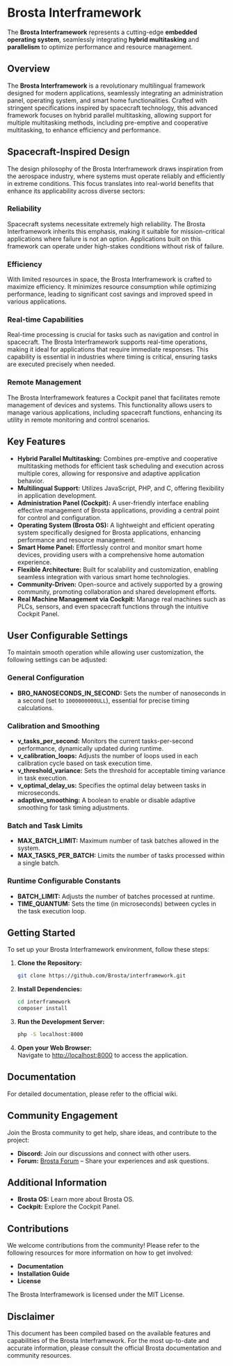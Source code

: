 # Brosta Interframework
The **Brosta Interframework** represents a cutting-edge **embedded operating system**,
seamlessly integrating **hybrid multitasking** and **parallelism** to optimize performance and resource management.

## Overview
The **Brosta Interframework** is a revolutionary multilingual framework designed for modern applications, seamlessly integrating an administration panel, operating system, and smart home functionalities. Crafted with stringent specifications inspired by spacecraft technology, this advanced framework focuses on hybrid parallel multitasking, allowing support for multiple multitasking methods, including pre-emptive and cooperative multitasking, to enhance efficiency and performance.

## Spacecraft-Inspired Design
The design philosophy of the Brosta Interframework draws inspiration from the aerospace industry, where systems must operate reliably and efficiently in extreme conditions. This focus translates into real-world benefits that enhance its applicability across diverse sectors:

### Reliability
Spacecraft systems necessitate extremely high reliability. The Brosta Interframework inherits this emphasis, making it suitable for mission-critical applications where failure is not an option. Applications built on this framework can operate under high-stakes conditions without risk of failure.

### Efficiency
With limited resources in space, the Brosta Interframework is crafted to maximize efficiency. It minimizes resource consumption while optimizing performance, leading to significant cost savings and improved speed in various applications.

### Real-time Capabilities
Real-time processing is crucial for tasks such as navigation and control in spacecraft. The Brosta Interframework supports real-time operations, making it ideal for applications that require immediate responses. This capability is essential in industries where timing is critical, ensuring tasks are executed precisely when needed.

### Remote Management
The Brosta Interframework features a Cockpit panel that facilitates remote management of devices and systems. This functionality allows users to manage various applications, including spacecraft functions, enhancing its utility in remote monitoring and control scenarios.

## Key Features
- **Hybrid Parallel Multitasking:** Combines pre-emptive and cooperative multitasking methods for efficient task scheduling and execution across multiple cores, allowing for responsive and adaptive application behavior.
- **Multilingual Support:** Utilizes JavaScript, PHP, and C, offering flexibility in application development.
- **Administration Panel (Cockpit):** A user-friendly interface enabling effective management of Brosta applications, providing a central point for control and configuration.
- **Operating System (Brosta OS):** A lightweight and efficient operating system specifically designed for Brosta applications, enhancing performance and resource management.
- **Smart Home Panel:** Effortlessly control and monitor smart home devices, providing users with a comprehensive home automation experience.
- **Flexible Architecture:** Built for scalability and customization, enabling seamless integration with various smart home technologies.
- **Community-Driven:** Open-source and actively supported by a growing community, promoting collaboration and shared development efforts.
- **Real Machine Management via Cockpit:** Manage real machines such as PLCs, sensors, and even spacecraft functions through the intuitive Cockpit Panel.

## User Configurable Settings
To maintain smooth operation while allowing user customization, the following settings can be adjusted:

### General Configuration
- **BRO_NANOSECONDS_IN_SECOND:** Sets the number of nanoseconds in a second (set to `1000000000ULL`), essential for precise timing calculations.

### Calibration and Smoothing
- **v_tasks_per_second:** Monitors the current tasks-per-second performance, dynamically updated during runtime.
- **v_calibration_loops:** Adjusts the number of loops used in each calibration cycle based on task execution time.
- **v_threshold_variance:** Sets the threshold for acceptable timing variance in task execution.
- **v_optimal_delay_us:** Specifies the optimal delay between tasks in microseconds.
- **adaptive_smoothing:** A boolean to enable or disable adaptive smoothing for task timing adjustments.

### Batch and Task Limits
- **MAX_BATCH_LIMIT:** Maximum number of task batches allowed in the system.
- **MAX_TASKS_PER_BATCH:** Limits the number of tasks processed within a single batch.


### Runtime Configurable Constants
- **BATCH_LIMIT:** Adjusts the number of batches processed at runtime.
- **TIME_QUANTUM:** Sets the time (in microseconds) between cycles in the task execution loop.

## Getting Started
To set up your Brosta Interframework environment, follow these steps:

1. **Clone the Repository:**
   ```bash
   git clone https://github.com/Brosta/interframework.git
   ```

2. **Install Dependencies:**
   ```bash
   cd interframework
   composer install
   ```

3. **Run the Development Server:**
   ```bash
   php -S localhost:8000
   ```

4. **Open your Web Browser:**  
   Navigate to [http://localhost:8000](http://localhost:8000) to access the application.

## Documentation
For detailed documentation, please refer to the official wiki.

## Community Engagement
Join the Brosta community to get help, share ideas, and contribute to the project:
- **Discord:** Join our discussions and connect with other users.
- **Forum:** [Brosta Forum](https://forum.brosta.com) – Share your experiences and ask questions.

## Additional Information
- **Brosta OS:** Learn more about Brosta OS.
- **Cockpit:** Explore the Cockpit Panel.

## Contributions
We welcome contributions from the community! Please refer to the following resources for more information on how to get involved:
- **Documentation**
- **Installation Guide**
- **License**

The Brosta Interframework is licensed under the MIT License.

## Disclaimer
This document has been compiled based on the available features and capabilities of the Brosta Interframework. For the most up-to-date and accurate information, please consult the official Brosta documentation and community resources.
